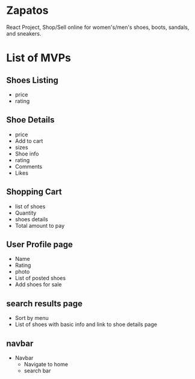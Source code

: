 # Zapatos
React Project, Shop/Sell online for women's/men's shoes, boots, sandals, and sneakers.

# List of MVPs

## Shoes Listing 
  * price
  * rating
   
  
## Shoe Details
  * price
  * Add to cart
  * sizes
  * Shoe info
  * rating
  * Comments 
  * Likes

  
## Shopping Cart
  * list of shoes 
  * Quantity 
  * shoes details 
  * Total amount to pay 

## User Profile page
* Name
* Rating 
* photo
* List of posted shoes
* Add shoes for sale
 
 
## search results page

* Sort by menu
* List of shoes with basic info and link to shoe details page
 
## navbar
* Navbar 
  * Navigate to home 
  * search bar

